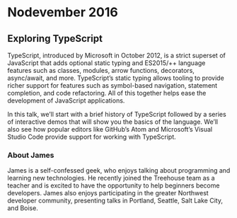 
# Nodevember 2016

## Exploring TypeScript

TypeScript, introduced by Microsoft in October 2012, is a strict superset of JavaScript that adds optional static typing and ES2015/++ language features such as classes, modules, arrow functions, decorators, async/await, and more. TypeScript’s static typing allows tooling to provide richer support for features such as symbol-based navigation, statement completion, and code refactoring. All of this together helps ease the development of JavaScript applications.

In this talk, we’ll start with a brief history of TypeScript followed by a series of interactive demos that will show you the basics of the language. We’ll also see how popular editors like GitHub’s Atom and Microsoft’s Visual Studio Code provide support for working with TypeScript.

### About James

James is a self-confessed geek, who enjoys talking about programming and learning new technologies. He recently joined the Treehouse team as a teacher and is excited to have the opportunity to help beginners become developers. James also enjoys participating in the greater Northwest developer community, presenting talks in Portland, Seattle, Salt Lake City, and Boise.
